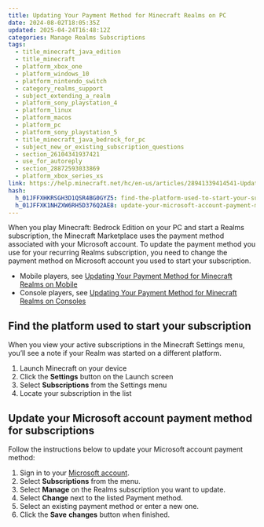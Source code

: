 ```yaml
---
title: Updating Your Payment Method for Minecraft Realms on PC
date: 2024-08-02T18:05:35Z
updated: 2025-04-24T16:48:12Z
categories: Manage Realms Subscriptions
tags:
  - title_minecraft_java_edition
  - title_minecraft
  - platform_xbox_one
  - platform_windows_10
  - platform_nintendo_switch
  - category_realms_support
  - subject_extending_a_realm
  - platform_sony_playstation_4
  - platform_linux
  - platform_macos
  - platform_pc
  - platform_sony_playstation_5
  - title_minecraft_java_bedrock_for_pc
  - subject_new_or_existing_subscription_questions
  - section_26104341937421
  - use_for_autoreply
  - section_28872593033869
  - platform_xbox_series_xs
link: https://help.minecraft.net/hc/en-us/articles/28941339414541-Updating-Your-Payment-Method-for-Minecraft-Realms-on-PC
hash:
  h_01JFFXHKRSGH3D1QSR4BG0GYZ5: find-the-platform-used-to-start-your-subscription
  h_01JFFXK1NHZXW6RH5D376Q2AE8: update-your-microsoft-account-payment-method-for-subscriptions
---
```


When you play Minecraft: Bedrock Edition on your PC and start a Realms subscription, the Minecraft Marketplace uses the payment method associated with your Microsoft account. To update the payment method you use for your recurring Realms subscription, you need to change the payment method on Microsoft account you used to start your subscription.

- Mobile players, see [Updating Your Payment Method for Minecraft Realms on Mobile](./Updating-Your-Payment-Method-for-Minecraft-Realms-on-Mobile.md)
- Console players, see [Updating Your Payment Method for Minecraft Realms on Consoles](./Updating-Your-Payment-Method-for-Minecraft-Realms-on-Consoles.md)

## Find the platform used to start your subscription

When you view your active subscriptions in the Minecraft Settings menu, you’ll see a note if your Realm was started on a different platform.

1.  Launch Minecraft on your device
2.  Click the **Settings** button on the Launch screen
3.  Select **Subscriptions** from the Settings menu
4.  Locate your subscription in the list

## Update your Microsoft account payment method for subscriptions

Follow the instructions below to update your Microsoft account payment method:

1.  Sign in to your [Microsoft account](https://account.microsoft.com/).
2.  Select **Subscriptions** from the menu.
3.  Select **Manage** on the Realms subscription you want to update.
4.  Select **Change** next to the listed Payment method.
5.  Select an existing payment method or enter a new one.
6.  Click the **Save** **changes** button when finished.
